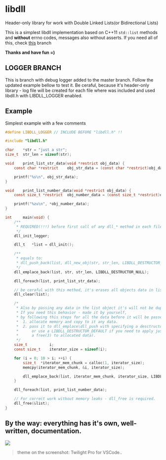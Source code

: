 # libdll

Header-only library for work with Double Linked Lists(or Bidirectional Lists)

This is a simplest libdll implementation based on C++11 `std::list` methods and **without** errno codes, messages also without asserts.
If you need all of this, check [this](https://github.com/Iipal/libdll/tree/empty-objs) branch

**Thanks and have fun =)**

## LOGGER BRANCH
This is branch with debug logger added to the master branch. Follow the updated example bellow to test it.
Be ceraful, because it's header-only library - log file will be created for each file where was included and used libdll.h with LIBDLL_LOGGER enabled.

## Example
Simplest example with a few comments
```c
#define LIBDLL_LOGGER // INCLUDE BEFORE "libdll.h" !!

#include "libdll.h"

char    *str = "just a str";
size_t  str_len = sizeof(str);

void    print_list_str_data(void *restrict obj_data) {
    const char *restrict    obj_str_data = (const char *restrict)obj_data;

    printf("%s\n", obj_str_data);
}

void    print_list_number_data(void *restrict obj_data) {
    const size_t *restrict  obj_number_data = (const size_t *restrict)obj_data;

    printf("%zu\n", *obj_number_data);
}

int     main(void) {
    /**
     * REQUIRED(!!!) before first call of any dll_* method in each file for creation of log-file, otherwise nothing will works.
     */
    dll_init_logger;

    dll_t   *list = dll_init();

    /**
     * equals to:
     * dll_push_back(list, dll_new_obj(str, str_len, LIBDLL_DESTRUCTOR_NULL));
     */
    dll_emplace_back(list, str, str_len, LIBDLL_DESTRUCTOR_NULL);

    dll_foreach(list, print_list_str_data);

    // be ceraful with this method, it's erases all objects data in list
    dll_clear(list);

    /*
     * Also by passing any data in the list object it's will not be duplicated.
     * If you need this behavior - made it by yourself,
     * by following this steps for all the data before it will be passed to the list:
     *  1. allocate memory and copy to it any data.
     *  2. pass it to dll_emplace\dll_push with specifying a desctructor function(
     *      or use a LIBDLL_DESTRUCTOR_DEFAULT if you need to apply just
     *      a free(3) to allocated data).
     */
    size_t          i;
    const size_t    iterator_size = sizeof(i);

    for (i = 0; 10 > i; ++i) {
        size_t  *iterator_mem_chunk = calloc(1, iterator_size);
        memcpy(iterator_mem_chunk, &i, iterator_size);

        dll_emplace_back(list, iterator_mem_chunk, iterator_size, LIBDLL_DESTRUCTOR_DEFAULT);
    }

    dll_foreach(list, print_list_number_data);

    // For correct work without memory leaks - dll_free is required.
    dll_free(&list);
}
```

## By the way: everything has it's own, well-written, documentation.
![](https://i.ibb.co/kXBDNZm/Screenshot-2021-02-19-213753.png)
> theme on the screenshot: Twilight Pro for VSCode..
